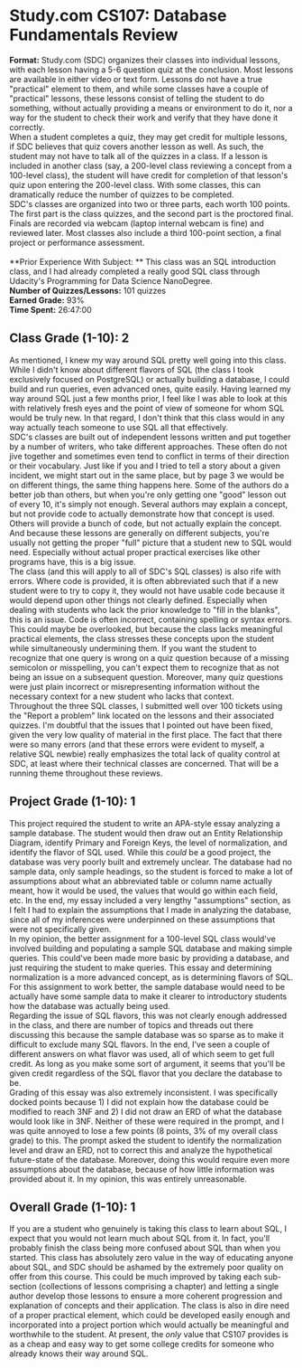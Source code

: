 # Study.com CS107: Database Fundamentals Review
**Format:** Study.com (SDC) organizes their classes into individual lessons, with each lesson having a 5-6 question quiz at the conclusion. Most lessons are available in either video or text form. Lessons do not have a true "practical" element to them, and while some classes have a couple of "practical" lessons, these lessons consist of telling the student to do something, without actually providing a means or environment to do it, nor a way for the student to check their work and verify that they have done it correctly. <br>
When a student completes a quiz, they may get credit for multiple lessons, if SDC believes that quiz covers another lesson as well. As such, the student may not have to talk all of the quizzes in a class. If a lesson is included in another class (say, a 200-level class reviewing a concept from a 100-level class), the student will have credit for completion of that lesson's quiz upon entering the 200-level class. With some classes, this can dramatically reduce the number of quizzes to be completed.  <br>
SDC's classes are organized into two or three parts, each worth 100 points. The first part is the class quizzes, and the second part is the proctored final. Finals are recorded via webcam (laptop internal webcam is fine) and reviewed later. Most classes also include a third 100-point section, a final project or performance assessment.<br><br>
**Prior Experience With Subject: ** This class was an SQL introduction class, and I had already completed a really good SQL class through Udacity's Programming for Data Science NanoDegree.<br>
**Number of Quizzes/Lessons:** 101 quizzes<br>
**Earned Grade:** 93%<br>
**Time Spent:** 26:47:00<br>

## Class Grade (1-10): **2**
As mentioned, I knew my way around SQL pretty well going into this class. While I didn't know about different flavors of SQL (the class I took exclusively focused on PostgreSQL) or actually building a database, I could build and run queries, even advanced ones, quite easily. Having learned my way around SQL just a few months prior, I feel like I was able to look at this with relatively fresh eyes and the point of view of someone for whom SQL would be truly new. In that regard, I don't think that this class would in any way actually teach someone to use SQL all that effectively.  <br>
SDC's classes are built out of independent lessons written and put together by a number of writers, who take different approaches. These often do not jive together and sometimes even tend to conflict in terms of their direction or their vocabulary. Just like if you and I tried to tell a story about a given incident, we might start out in the same place, but by page 3 we would be on different things, the same thing happens here. Some of the authors do a better job than others, but when you're only getting one "good" lesson out of every 10, it's simply not enough. Several authors may explain a concept, but not provide code to actually demonstrate how that concept is used. Others will provide a bunch of code, but not actually explain the concept. And because these lessons are generally on different subjects, you're usually not getting the proper "full" picture that a student new to SQL would need. Especially without actual proper practical exercises like other programs have, this is a big issue. <br>
The class (and this will apply to all of SDC's SQL classes) is also rife with errors. Where code is provided, it is often abbreviated such that if a new student were to try to copy it, they would not have usable code because it would depend upon other things not clearly defined. Especially when dealing with students who lack the prior knowledge to "fill in the blanks", this is an issue. Code is often incorrect, containing spelling or syntax errors. This could maybe be overlooked, but because the class lacks meaningful practical elements, the class stresses these concepts upon the student while simultaneously undermining them. If you want the student to recognize that one query is wrong on a quiz question because of a missing semicolon or misspelling, you can't expect them to recognize that as not being an issue on a subsequent question. Moreover, many quiz questions were just plain incorrect or misrepresenting information without the necessary context for a new student who lacks that context. <br>
Throughout the three SQL classes, I submitted well over 100 tickets using the "Report a problem" link located on the lessons and their associated quizzes. I'm doubtful that the issues that I pointed out have been fixed, given the very low quality of material in the first place. The fact that there were so many errors (and that these errors were evident to myself, a relative SQL newbie) really emphasizes the total lack of quality control at SDC, at least where their technical classes are concerned. That will be a running theme throughout these reviews. 

## Project Grade (1-10): **1**
This project required the student to write an APA-style essay analyzing a sample database. The student would then draw out an Entity Relationship Diagram, identify Primary and Foreign Keys, the level of normalization, and identify the flavor of SQL used. While this *could* be a good project, the database was very poorly built and extremely unclear. The database had no sample data, only sample headings, so the student is forced to make a lot of assumptions about what an abbreviated table or column name actually meant, how it would be used, the values that would go within each field, etc. In the end, my essay included a very lengthy "assumptions" section, as I felt I had to explain the assumptions that I made in analyzing the database, since all of my inferences were underpinned on these assumptions that were not specifically given. <br>
In my opinion, the better assignment for a 100-level SQL class would've involved building and populating a sample SQL database and making simple queries. This could've been made more basic by providing a database, and just requiring the student to make queries. This essay and determining normalization is a more advanced concept, as is determining flavors of SQL. For this assignment to work better, the sample database would need to be actually have some sample data to make it clearer to introductory students how the database was actually being used.  <br>
Regarding the issue of SQL flavors, this was not clearly enough addressed in the class, and there are number of topics and threads out there discussing this because the sample database was so sparse as to make it difficult to exclude many SQL flavors. In the end, I've seen a couple of different answers on what flavor was used, all of which seem to get full credit. As long as you make some sort of argument, it seems that you'll be given credit regardless of the SQL flavor that you declare the database to be. <br>
Grading of this essay was also extremely inconsistent. I was specifically docked points because 1) I did not explain how the database could be modified to reach 3NF and 2) I did not draw an ERD of what the database would look like in 3NF. Neither of these were required in the prompt, and I was quite annoyed to lose a few points (8 points, 3% of my overall class grade) to this. The prompt asked the student to identify the normalization level and draw an ERD, not to correct this and analyze the hypothetical future-state of the database. Moreover, doing this would require even more assumptions about the database, because of how little information was provided about it. In my opinion, this was entirely unreasonable. 

## Overall Grade (1-10): **1**
If you are a student who genuinely is taking this class to learn about SQL, I expect that you would not learn much about SQL from it. In fact, you'll probably finish the class being more confused about SQL than when you started. This class has absolutely zero value in the way of educating anyone about SQL, and SDC should be ashamed by the extremely poor quality on offer from this course. This could be much improved by taking each sub-section (collections of lessons comprising a chapter) and letting a single author develop those lessons to ensure a more coherent progression and explanation of concepts and their application. The class is also in dire need of a proper practical element, which could be developed easily enough and incorporated into a project portion which would actually be meaningful and worthwhile to the student. At present, the *only* value that CS107 provides is as a cheap and easy way to get some college credits for someone who already knows their way around SQL.
